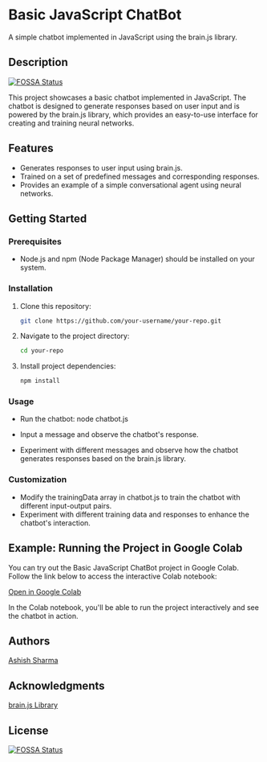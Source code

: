 # Basic JavaScript ChatBot

A simple chatbot implemented in JavaScript using the brain.js library.

## Description
[![FOSSA Status](https://app.fossa.com/api/projects/git%2Bgithub.com%2FAshishSharma03%2FAIChatBot.svg?type=shield)](https://app.fossa.com/projects/git%2Bgithub.com%2FAshishSharma03%2FAIChatBot?ref=badge_shield)


This project showcases a basic chatbot implemented in JavaScript. The chatbot is designed to generate responses based on user input and is powered by the brain.js library, which provides an easy-to-use interface for creating and training neural networks.

## Features

- Generates responses to user input using brain.js.
- Trained on a set of predefined messages and corresponding responses.
- Provides an example of a simple conversational agent using neural networks.

## Getting Started

### Prerequisites

- Node.js and npm (Node Package Manager) should be installed on your system.

### Installation

1. Clone this repository:

   ```bash
   git clone https://github.com/your-username/your-repo.git

2. Navigate to the project directory:

    ```bash
    cd your-repo

3. Install project dependencies:

    ```bash
    npm install

### Usage

   * Run the chatbot:
    node chatbot.js

   * Input a message and observe the chatbot's response.
   * Experiment with different messages and observe how the chatbot generates responses based on the brain.js library.

### Customization
  *  Modify the trainingData array in chatbot.js to train the chatbot with different input-output pairs.
  *  Experiment with different training data and responses to enhance the chatbot's interaction.

## Example: Running the Project in Google Colab

You can try out the Basic JavaScript ChatBot project in Google Colab. Follow the link below to access the interactive Colab notebook:

[Open in Google Colab](https://colab.research.google.com/drive/1FXNwPLYe1lW1-ieuNU0UfCVZUKifAWWT?usp=sharing)

In the Colab notebook, you'll be able to run the project interactively and see the chatbot in action.



## Authors

[Ashish Sharma](https://www.linkedin.com/in/ashish-sharma-517b601a9/)

## Acknowledgments

[brain.js Library](https://github.com/BrainJS)


## License
[![FOSSA Status](https://app.fossa.com/api/projects/git%2Bgithub.com%2FAshishSharma03%2FAIChatBot.svg?type=large)](https://app.fossa.com/projects/git%2Bgithub.com%2FAshishSharma03%2FAIChatBot?ref=badge_large)